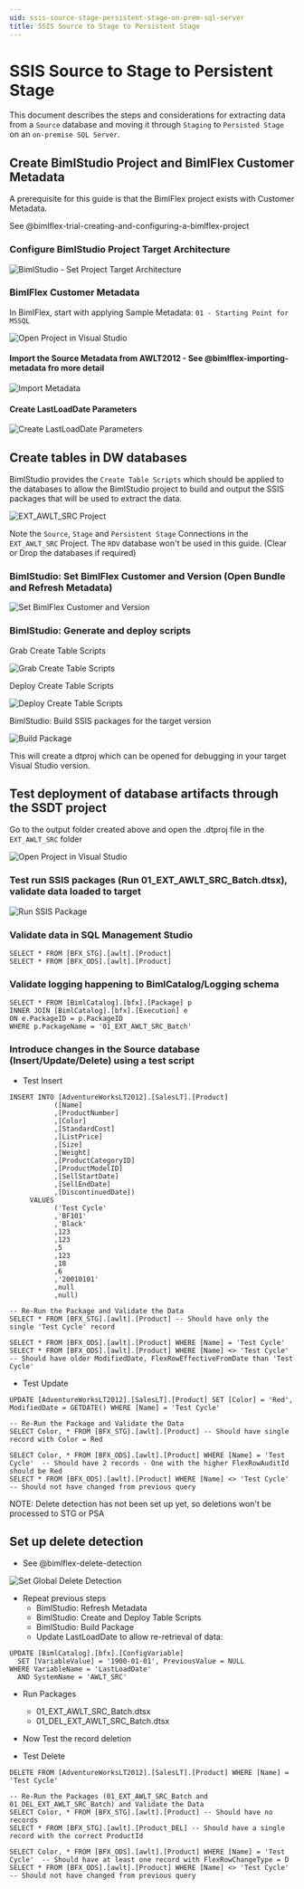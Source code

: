 ```yaml
---
uid: ssis-source-stage-persistent-stage-on-prem-sql-server
title: SSIS Source to Stage to Persistent Stage
---
```


# SSIS Source to Stage to Persistent Stage

This document describes the steps and considerations for extracting data from a `Source` database and moving it through `Staging` to `Persisted Stage` on an `on-premise SQL Server`.

## Create BimlStudio Project and BimlFlex Customer Metadata

A prerequisite for this guide is that the BimlFlex project exists with Customer Metadata.

See @bimlflex-trial-creating-and-configuring-a-bimlflex-project

### Configure BimlStudio Project Target Architecture

![BimlStudio - Set Project Target Architecture](images/bfx-ssis-src-stg-psa-SetProjectTargetVersions.png)

### BimlFlex Customer Metadata

In BimlFlex, start with applying Sample Metadata: `01 - Starting Point for MSSQL`

![Open Project in Visual Studio](images/bfx-ssis-src-stg-psa-LoadSampleMetadata.png)

#### Import the Source Metadata from AWLT2012 - See @bimlflex-importing-metadata fro more detail
  
![Import Metadata](images/bfx-ssis-src-stg-psa-ImportMetadata.png)

#### Create LastLoadDate Parameters

![Create LastLoadDate Parameters](images/bfx-ssis-src-stg-psa-CreateLastLoadDateParameters.png)


## Create tables in DW databases 

BimlStudio provides the `Create Table Scripts` which should be applied to the databases to allow the BimlStudio project to build and output the SSIS packages that will be used to extract the data.

![EXT_AWLT_SRC Project](images/bfx-ssis-src-stg-psa-EXT-AWLT-SRC-Project.png)

Note the `Source`, `Stage` and `Persistent Stage` Connections in the `EXT_AWLT_SRC` Project. The `RDV` database won't be used in this guide. (Clear or Drop the databases if required)

### BimlStudio: Set BimlFlex Customer and Version (Open Bundle and Refresh Metadata)

![Set BimlFlex Customer and Version](images/bfx-ssis-src-stg-psa-SetCustomerVersion.png)

### BimlStudio: Generate and deploy scripts

Grab Create Table Scripts

![Grab Create Table Scripts](images/bfx-ssis-src-stg-psa-CreateScripts.png)

Deploy Create Table Scripts

![Deploy Create Table Scripts](images/bfx-ssis-src-stg-psa-DeployCreateTableScripts.png)

BimlStudio: Build SSIS packages for the target version

![Build Package](images/bfx-ssis-src-stg-psa-BuildPackage.png)

This will create a dtproj which can be opened for debugging in your target Visual Studio version.

## Test deployment of database artifacts through the SSDT project

Go to the output folder created above and open the .dtproj file in the `EXT_AWLT_SRC` folder

![Open Project in Visual Studio](images/bfx-ssis-src-stg-psa-OpenProjectInVisualStudio.png)

### Test run SSIS packages (Run 01_EXT_AWLT_SRC_Batch.dtsx), validate data loaded to target

![Run SSIS Package](images/bfx-ssis-src-stg-psa-Run-SSIS-Package.png)

### Validate data in SQL Management Studio
```
SELECT * FROM [BFX_STG].[awlt].[Product]
SELECT * FROM [BFX_ODS].[awlt].[Product]
```

### Validate logging happening to BimlCatalog/Logging schema
```
SELECT * FROM [BimlCatalog].[bfx].[Package] p 
INNER JOIN [BimlCatalog].[bfx].[Execution] e 
ON e.PackageID = p.PackageID 
WHERE p.PackageName = '01_EXT_AWLT_SRC_Batch'
```

### Introduce changes in the Source database (Insert/Update/Delete) using a test script
- Test Insert
```
INSERT INTO [AdventureWorksLT2012].[SalesLT].[Product]
           ([Name]
           ,[ProductNumber]
           ,[Color]
           ,[StandardCost]
           ,[ListPrice]
           ,[Size]
           ,[Weight]
           ,[ProductCategoryID]
           ,[ProductModelID]
           ,[SellStartDate]
           ,[SellEndDate]
           ,[DiscontinuedDate])
     VALUES
           ('Test Cycle'
           ,'BF101'
           ,'Black'
           ,123
           ,123
           ,5
           ,123
           ,18
           ,6
           ,'20010101'
           ,null
           ,null)

-- Re-Run the Package and Validate the Data
SELECT * FROM [BFX_STG].[awlt].[Product] -- Should have only the single 'Test Cycle' record

SELECT * FROM [BFX_ODS].[awlt].[Product] WHERE [Name] = 'Test Cycle'
SELECT * FROM [BFX_ODS].[awlt].[Product] WHERE [Name] <> 'Test Cycle' -- Should have older ModifiedDate, FlexRowEffectiveFromDate than 'Test Cycle'
```

- Test Update
```
UPDATE [AdventureWorksLT2012].[SalesLT].[Product] SET [Color] = 'Red', ModifiedDate = GETDATE() WHERE [Name] = 'Test Cycle' 

-- Re-Run the Package and Validate the Data
SELECT Color, * FROM [BFX_STG].[awlt].[Product] -- Should have single record with Color = Red

SELECT Color, * FROM [BFX_ODS].[awlt].[Product] WHERE [Name] = 'Test Cycle'  -- Should have 2 records - One with the higher FlexRowAuditId should be Red
SELECT * FROM [BFX_ODS].[awlt].[Product] WHERE [Name] <> 'Test Cycle' -- Should not have changed from previous query 
```

NOTE: Delete detection has not been set up yet, so deletions won't be processed to STG or PSA

## Set up delete detection

  - See @bimlflex-delete-detection

![Set Global Delete Detection](images/bfx-ssis-src-stg-psa-SetGlobalDeleteDetection.png)

- Repeat previous steps
  - BimlStudio: Refresh Metadata
  - BimlStudio: Create and Deploy Table Scripts
  - BimlStudio: Build Package
  - Update LastLoadDate to allow re-retrieval of data:
```
UPDATE [BimlCatalog].[bfx].[ConfigVariable] 
  SET [VariableValue] = '1900-01-01', PreviousValue = NULL 
WHERE VariableName = 'LastLoadDate' 
  AND SystemName = 'AWLT_SRC'
```

  - Run Packages
    - 01_EXT_AWLT_SRC_Batch.dtsx
    - 01_DEL_EXT_AWLT_SRC_Batch.dtsx
  - Now Test the record deletion


- Test Delete
```
DELETE FROM [AdventureWorksLT2012].[SalesLT].[Product] WHERE [Name] = 'Test Cycle' 

-- Re-Run the Packages (01_EXT_AWLT_SRC_Batch and 01_DEL_EXT_AWLT_SRC_Batch) and Validate the Data
SELECT Color, * FROM [BFX_STG].[awlt].[Product] -- Should have no records
SELECT * FROM [BFX_STG].[awlt].[Product_DEL] -- Should have a single record with the correct ProductId

SELECT Color, * FROM [BFX_ODS].[awlt].[Product] WHERE [Name] = 'Test Cycle'  -- Should have at least one record with FlexRowChangeType = D
SELECT * FROM [BFX_ODS].[awlt].[Product] WHERE [Name] <> 'Test Cycle' -- Should not have changed from previous query 
```

